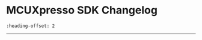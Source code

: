 # MCUXpresso SDK Changelog

```{include} /examples/_boards/mcxw72evk/ChangeLog_board.md
:heading-offset: 2
```
---

